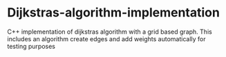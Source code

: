 # Dijkstras-algorithm-implementation
C++ implementation of dijkstras algorithm with a grid based graph. This includes an algorithm create edges and add weights automatically for testing purposes
